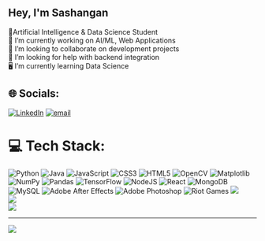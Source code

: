 ## Hey, I'm Sashangan

🤖Artificial Intelligence & Data Science Student<br>🔭 I’m currently working on AI/ML, Web Applications<br>🦾 I’m looking to collaborate on development projects<br>🤝 I’m looking for help with backend integration<br>🖥️ I’m currently learning Data Science<br>


## 🌐 Socials:
[![LinkedIn](https://img.shields.io/badge/LinkedIn-%230077B5.svg?logo=linkedin&logoColor=white)](https://linkedin.com/in/sashangan-km) [![email](https://img.shields.io/badge/Email-D14836?logo=gmail&logoColor=white)](mailto:sashangan123@gmail.com) 

# 💻 Tech Stack:
![Python](https://img.shields.io/badge/python-3670A0?style=flat&logo=python&logoColor=ffdd54) ![Java](https://img.shields.io/badge/java-%23ED8B00.svg?style=flat&logo=openjdk&logoColor=white) ![JavaScript](https://img.shields.io/badge/javascript-%23323330.svg?style=flat&logo=javascript&logoColor=%23F7DF1E) ![CSS3](https://img.shields.io/badge/css3-%231572B6.svg?style=flat&logo=css3&logoColor=white) ![HTML5](https://img.shields.io/badge/html5-%23E34F26.svg?style=flat&logo=html5&logoColor=white) ![OpenCV](https://img.shields.io/badge/opencv-%23white.svg?style=flat&logo=opencv&logoColor=white) ![Matplotlib](https://img.shields.io/badge/Matplotlib-%23ffffff.svg?style=flat&logo=Matplotlib&logoColor=black) ![NumPy](https://img.shields.io/badge/numpy-%23013243.svg?style=flat&logo=numpy&logoColor=white) ![Pandas](https://img.shields.io/badge/pandas-%23150458.svg?style=flat&logo=pandas&logoColor=white) ![TensorFlow](https://img.shields.io/badge/TensorFlow-%23FF6F00.svg?style=flat&logo=TensorFlow&logoColor=white) ![NodeJS](https://img.shields.io/badge/node.js-6DA55F?style=flat&logo=node.js&logoColor=white) ![React](https://img.shields.io/badge/react-%2320232a.svg?style=flat&logo=react&logoColor=%2361DAFB) ![MongoDB](https://img.shields.io/badge/MongoDB-%234ea94b.svg?style=flat&logo=mongodb&logoColor=white) ![MySQL](https://img.shields.io/badge/mysql-4479A1.svg?style=flat&logo=mysql&logoColor=white) ![Adobe After Effects](https://img.shields.io/badge/Adobe%20After%20Effects-9999FF.svg?style=flat&logo=Adobe%20After%20Effects&logoColor=white) ![Adobe Photoshop](https://img.shields.io/badge/adobe%20photoshop-%2331A8FF.svg?style=flat&logo=adobe%20photoshop&logoColor=white) ![Riot Games](https://img.shields.io/badge/riotgames-D32936.svg?style=flat&logo=riotgames&logoColor=white)
![](https://github-readme-stats.vercel.app/api?username=sashangankm&theme=aura&hide_border=true&include_all_commits=false&count_private=false)<br/>
![](https://nirzak-streak-stats.vercel.app/?user=sashangankm&theme=aura&hide_border=true)<br/>
![](https://github-readme-stats.vercel.app/api/top-langs/?username=sashangankm&theme=aura&hide_border=true&include_all_commits=false&count_private=false&layout=compact)

---
[![](https://visitcount.itsvg.in/api?id=sashangankm&icon=0&color=3)](https://visitcount.itsvg.in)

<!-- Proudly created with GPRM ( https://gprm.itsvg.in ) -->

